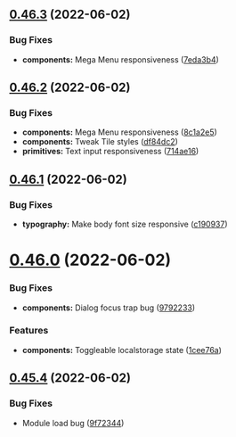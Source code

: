 ## [0.46.3](https://github.com/jacecotton/tcds/compare/v0.46.2...v0.46.3) (2022-06-02)


### Bug Fixes

* **components:** Mega Menu responsiveness ([7eda3b4](https://github.com/jacecotton/tcds/commit/7eda3b451252f4c4fb7d1b1b87aea84f44c8abdb))



## [0.46.2](https://github.com/jacecotton/tcds/compare/v0.46.1...v0.46.2) (2022-06-02)


### Bug Fixes

* **components:** Mega Menu responsiveness ([8c1a2e5](https://github.com/jacecotton/tcds/commit/8c1a2e5221cd27aa66aa4a0d00443ed529b7f1b5))
* **components:** Tweak Tile styles ([df84dc2](https://github.com/jacecotton/tcds/commit/df84dc20f3810bd328f4317ab0db1439af6421b7))
* **primitives:** Text input responsiveness ([714ae16](https://github.com/jacecotton/tcds/commit/714ae16141f74af666438df3caeeab27af00089f))



## [0.46.1](https://github.com/jacecotton/tcds/compare/v0.46.0...v0.46.1) (2022-06-02)


### Bug Fixes

* **typography:** Make body font size responsive ([c190937](https://github.com/jacecotton/tcds/commit/c1909372097b182ea2e39bc8e4ea484bb46108ba))



# [0.46.0](https://github.com/jacecotton/tcds/compare/v0.45.4...v0.46.0) (2022-06-02)


### Bug Fixes

* **components:** Dialog focus trap bug ([9792233](https://github.com/jacecotton/tcds/commit/9792233d092132b0992637066aad88bc3ce98456))


### Features

* **components:** Toggleable localstorage state ([1cee76a](https://github.com/jacecotton/tcds/commit/1cee76a2fb0e86fa0d5508e9b35d4df7fc8073ee))



## [0.45.4](https://github.com/jacecotton/tcds/compare/v0.45.3...v0.45.4) (2022-06-02)


### Bug Fixes

* Module load bug ([9f72344](https://github.com/jacecotton/tcds/commit/9f7234486079351343b7b2b0f9401ae0dfc83d8b))



